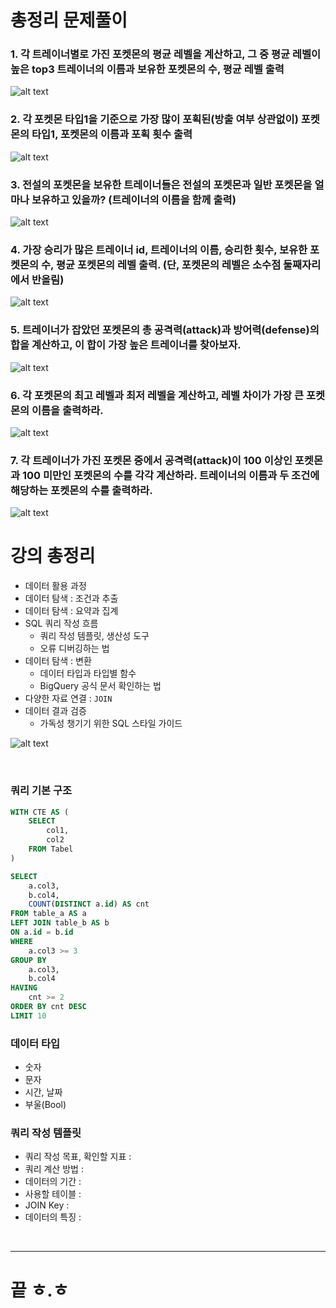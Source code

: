 # 총정리 문제풀이

### 1. 각 트레이너별로 가진 포켓몬의 평균 레벨을 계산하고, 그 중 평균 레벨이 높은 top3 트레이너의 이름과 보유한 포켓몬의 수, 평균 레벨 출력
![alt text](SQL_imagefile/week9_총정리문제1.png)


### 2. 각 포켓몬 타입1을 기준으로 가장 많이 포획된(방출 여부 상관없이) 포켓몬의 타입1, 포켓몬의 이름과 포획 횟수 출력
![alt text](SQL_imagefile/week9_총정리문제2.png)


### 3. 전설의 포켓몬을 보유한 트레이너들은 전설의 포켓몬과 일반 포켓몬을 얼마나 보유하고 있을까? (트레이너의 이름을 함께 출력)
![alt text](SQL_imagefile/week9_총정리문제3.png)


### 4. 가장 승리가 많은 트레이너 id, 트레이너의 이름, 승리한 횟수, 보유한 포켓몬의 수, 평균 포켓몬의 레벨 출력. (단, 포켓몬의 레벨은 소수점 둘째자리에서 반올림)
![alt text](SQL_imagefile/week9_총정리문제4.png)


### 5. 트레이너가 잡았던 포켓몬의 총 공격력(attack)과 방어력(defense)의 합을 계산하고, 이 합이 가장 높은 트레이너를 찾아보자.
![alt text](SQL_imagefile/week9_총정리문제5.png)


### 6. 각 포켓몬의 최고 레벨과 최저 레벨을 계산하고, 레벨 차이가 가장 큰 포켓몬의 이름을 출력하라.
![alt text](SQL_imagefile/week9_총정리문제6.png)


### 7. 각 트레이너가 가진 포켓몬 중에서 공격력(attack)이 100 이상인 포켓몬과 100 미만인 포켓몬의 수를 각각 계산하라. 트레이너의 이름과 두 조건에 해당하는 포켓몬의 수를 출력하라.
![alt text](SQL_imagefile/week9_총정리문제7.png)


# 강의 총정리
- 데이터 활용 과정
- 데이터 탐색 : 조건과 추출
- 데이터 탐색 : 요약과 집계
- SQL 쿼리 작성 흐름
    - 쿼리 작성 템플릿, 생산성 도구
    - 오류 디버깅하는 법
- 데이터 탐색 : 변환
    - 데이터 타입과 타입별 함수
    - BigQuery 공식 문서 확인하는 법
- 다양한 자료 연결 : `JOIN`
- 데이터 결과 검증
    - 가독성 챙기기 위한 SQL 스타일 가이드

![alt text](SQL_imagefile/week9_BigQuery총정리.png)

<br>

### 쿼리 기본 구조
```sql
WITH CTE AS (
    SELECT
        col1,
        col2
    FROM Tabel
)

SELECT
    a.col3,
    b.col4,
    COUNT(DISTINCT a.id) AS cnt
FROM table_a AS a
LEFT JOIN table_b AS b
ON a.id = b.id
WHERE
    a.col3 >= 3
GROUP BY
    a.col3,
    b.col4
HAVING
    cnt >= 2
ORDER BY cnt DESC
LIMIT 10
```

### 데이터 타입
- 숫자
- 문자
- 시간, 날짜
- 부울(Bool)

### 쿼리 작성 템플릿
- 쿼리 작성 목표, 확인할 지표 :
- 쿼리 계산 방법 :
- 데이터의 기간 :
- 사용할 테이블 :
- JOIN Key :
- 데이터의 특징 :


<br>

---
# 끝 ㅎ.ㅎ

